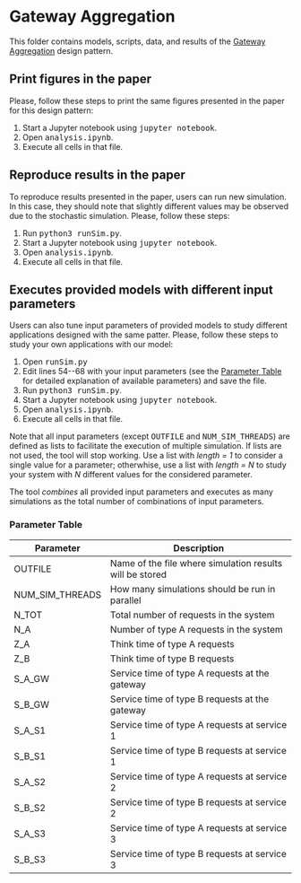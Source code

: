 # Gateway Aggregation

This folder contains models, scripts, data, and results of the [Gateway Aggregation](https://learn.microsoft.com/en-us/azure/architecture/patterns/gateway-aggregation) design pattern.


## Print figures in the paper
Please, follow these steps to print the same figures presented in the paper for this design pattern:
1. Start a Jupyter notebook using <tt>jupyter notebook</tt>.
2. Open <tt>analysis.ipynb</tt>.
3. Execute all cells in that file.


## Reproduce results in the paper
To reproduce results presented in the paper, users can run new simulation. In this case, they should note that slightly different values may be observed due to the stochastic simulation. Please, follow these steps:
1. Run <tt>python3 runSim.py</tt>.
2. Start a Jupyter notebook using <tt>jupyter notebook</tt>.
3. Open <tt>analysis.ipynb</tt>.
4. Execute all cells in that file.


## Executes provided models with different input parameters
Users can also tune input parameters of provided models to study different applications designed with the same patter.
Please, follow these steps to study your own applications with our model:
1. Open <tt>runSim.py</tt>
2. Edit lines 54--68 with your input parameters (see the [Parameter Table](#parameter-table) for detailed explanation of available parameters) and save the file.
3. Run <tt>python3 runSim.py</tt>.
4. Start a Jupyter notebook using <tt>jupyter notebook</tt>.
5. Open <tt>analysis.ipynb</tt>.
6. Execute all cells in that file.

Note that all input parameters (except <tt>OUTFILE</tt> and <tt>NUM\_SIM\_THREADS</tt>) are defined as lists to facilitate the execution of multiple simulation. If lists are not used, the tool will stop working. Use a list with *length = 1* to consider a single value for a parameter; otherwhise, use a list with *length = N* to study your system with *N* different values for the considered parameter. 

The tool *combines* all provided input parameters and executes as many simulations as the total number of combinations of input parameters.


### Parameter Table

| Parameter | Description |
| --- | --- |
| OUTFILE | Name of the file where simulation results will be stored |
| NUM\_SIM\_THREADS | How many simulations should be run in parallel |
| N\_TOT | Total number of requests in the system |
| N\_A | Number of type A requests in the system |
| Z\_A | Think time of type A requests |
| Z\_B | Think time of type B requests |
| S\_A\_GW | Service time of type A requests at the gateway |
| S\_B\_GW | Service time of type B requests at the gateway |
| S\_A\_S1 | Service time of type A requests at service 1 |
| S\_B\_S1 | Service time of type B requests at service 1 |
| S\_A\_S2 | Service time of type A requests at service 2 |
| S\_B\_S2 | Service time of type B requests at service 2 |
| S\_A\_S3 | Service time of type A requests at service 3 |
| S\_B\_S3 | Service time of type B requests at service 3 |
